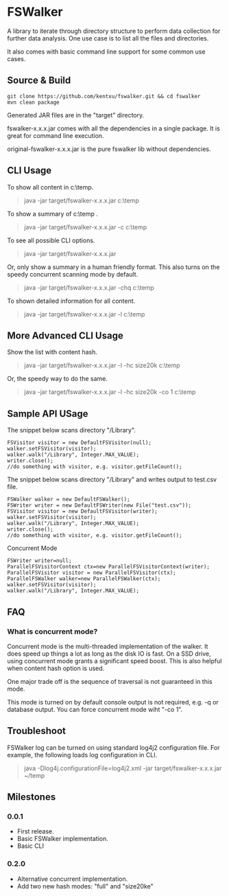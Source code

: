 # FSWalker

A library to iterate through directory structure to perform data collection for further data analysis. One use case is to list all the files and directories. 

It also comes with basic command line support for some common use cases.



## Source & Build

```
git clone https://github.com/kentxu/fswalker.git && cd fswalker
mvn clean package
```

Generated JAR files are in the "target" directory. 

fswalker-x.x.x.jar comes with all the dependencies in a single package. It is great for command line execution. 

original-fswalker-x.x.x.jar is the pure fswalker lib without dependencies.



## CLI Usage

To show all content in c:\temp.
> java -jar target/fswalker-x.x.x.jar c:\temp

To show a summary of c:\temp .
> java -jar target/fswalker-x.x.x.jar -c c:\temp

To see all possible CLI options.
> java -jar target/fswalker-x.x.x.jar 

Or, only show a summary in a human friendly format. This also turns on the speedy concurrent scanning mode by default.
> java -jar target/fswalker-x.x.x.jar -chq c:\temp

To shown detailed information for all content.
> java -jar target/fswalker-x.x.x.jar -l c:\temp


## More Advanced CLI Usage

Show the list with content hash.
> java -jar target/fswalker-x.x.x.jar -l -hc size20k c:\temp

Or, the speedy way to do the same.
> java -jar target/fswalker-x.x.x.jar -l -hc size20k -co 1 c:\temp

## Sample API USage

The snippet below scans directory "/Library".

```
FSVisitor visitor = new DefaultFSVisitor(null);
walker.setFSVisitor(visitor);
walker.walk("/Library", Integer.MAX_VALUE);
writer.close();
//do something with visitor, e.g. visitor.getFileCount();
```

The snippet below scans directory "/Library" and writes output to test.csv file.

```
FSWalker walker = new DefaultFSWalker();
FSWriter writer = new DefaultFSWriter(new File("test.csv"));
FSVisitor visitor = new DefaultFSVisitor(writer);
walker.setFSVisitor(visitor);
walker.walk("/Library", Integer.MAX_VALUE);
writer.close();
//do something with visitor, e.g. visitor.getFileCount();
```

Concurrent Mode

```
FSWriter writer=null;
ParallelFSVisitorContext ctx=new ParallelFSVisitorContext(writer);
ParallelFSVisitor visitor = new ParallelFSVisitor(ctx);
ParallelFSWalker walker=new ParallelFSWalker(ctx);
walker.setFSVisitor(visitor);
walker.walk("/Library", Integer.MAX_VALUE);
```

## FAQ
### What is concurrent mode?
Concurrent mode is the multi-threaded implementation of the walker. It does speed up things a lot as long as the disk IO is fast. On a SSD drive, using concurrent mode grants a significant speed boost. This is also helpful when content hash option is used.

One major trade off is the sequence of traversal is not guaranteed in this mode. 

This mode is turned on by default console output is not required, e.g. -q or database output. You can force concurrent mode wiht "-co 1". 

## Troubleshoot

FSWalker log can be turned on using standard log4j2 configuration file. For example, the following loads log configuration in CLI.
> java -Dlog4j.configurationFile=log4j2.xml  -jar target/fswalker-x.x.x.jar ~/temp


## Milestones
### 0.0.1
* First release. 
* Basic FSWalker implementation.
* Basic CLI 

### 0.2.0
* Alternative concurrent implementation. 
* Add two new hash modes: "full" and "size20ke" 
